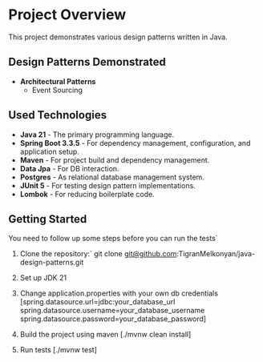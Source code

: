 # Project Overview

This project demonstrates various design patterns written in Java.

## Design Patterns Demonstrated

- **Architectural Patterns**
    - Event Sourcing

## Used Technologies

- **Java 21** - The primary programming language.
- **Spring Boot 3.3.5** - For dependency management, configuration, and application setup.
- **Maven** - For project build and dependency management.
- **Data Jpa** - For DB interaction.
- **Postgres** - As relational database management system.
- **JUnit 5** - For testing design pattern implementations.
- **Lombok** - For reducing boilerplate code.

## Getting Started

You need to follow up some steps before you can run the tests`

1. Clone the repository:`
   git clone git@github.com:TigranMelkonyan/java-design-patterns.git

2. Set up JDK 21

3. Change application.properties with your own db credentials
   [spring.datasource.url=jdbc:your_database_url
   spring.datasource.username=your_database_username
   spring.datasource.password=your_database_password]

4. Build the project using maven
   [./mvnw clean install]

5. Run tests
   [./mvnw test]



